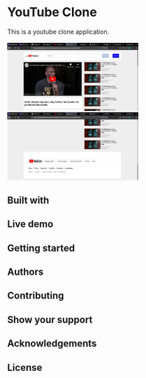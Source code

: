 # YouTube Clone
This is a youtube clone application.
<br>
<br>
<img src="assets/screen.jpg" width="300">
<img src="assets/screen2.jpg" width="300">

## Built with

## Live demo

## Getting started

## Authors

## Contributing

## Show your support

## Acknowledgements

## License
